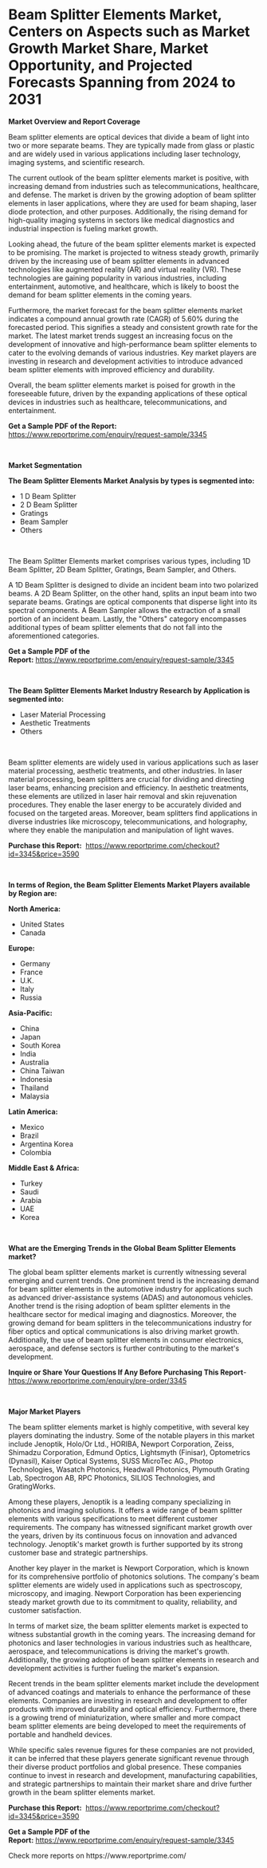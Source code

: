 <p><h1>Beam Splitter Elements Market, Centers on Aspects such as Market Growth Market Share, Market Opportunity, and Projected Forecasts Spanning from 2024 to 2031</h1></p><p><strong>Market Overview and Report Coverage</strong></p>
<p><p>Beam splitter elements are optical devices that divide a beam of light into two or more separate beams. They are typically made from glass or plastic and are widely used in various applications including laser technology, imaging systems, and scientific research.</p><p>The current outlook of the beam splitter elements market is positive, with increasing demand from industries such as telecommunications, healthcare, and defense. The market is driven by the growing adoption of beam splitter elements in laser applications, where they are used for beam shaping, laser diode protection, and other purposes. Additionally, the rising demand for high-quality imaging systems in sectors like medical diagnostics and industrial inspection is fueling market growth.</p><p>Looking ahead, the future of the beam splitter elements market is expected to be promising. The market is projected to witness steady growth, primarily driven by the increasing use of beam splitter elements in advanced technologies like augmented reality (AR) and virtual reality (VR). These technologies are gaining popularity in various industries, including entertainment, automotive, and healthcare, which is likely to boost the demand for beam splitter elements in the coming years.</p><p>Furthermore, the market forecast for the beam splitter elements market indicates a compound annual growth rate (CAGR) of 5.60% during the forecasted period. This signifies a steady and consistent growth rate for the market. The latest market trends suggest an increasing focus on the development of innovative and high-performance beam splitter elements to cater to the evolving demands of various industries. Key market players are investing in research and development activities to introduce advanced beam splitter elements with improved efficiency and durability.</p><p>Overall, the beam splitter elements market is poised for growth in the foreseeable future, driven by the expanding applications of these optical devices in industries such as healthcare, telecommunications, and entertainment.</p></p>
<p><strong>Get a Sample PDF of the Report:</strong> <a href="https://www.reportprime.com/enquiry/request-sample/3345">https://www.reportprime.com/enquiry/request-sample/3345</a></p>
<p>&nbsp;</p>
<p><strong>Market Segmentation</strong></p>
<p><strong>The Beam Splitter Elements Market Analysis by types is segmented into:</strong></p>
<p><ul><li>1 D Beam Splitter</li><li>2 D Beam Splitter</li><li>Gratings</li><li>Beam Sampler</li><li>Others</li></ul></p>
<p>&nbsp;</p>
<p><p>The Beam Splitter Elements market comprises various types, including 1D Beam Splitter, 2D Beam Splitter, Gratings, Beam Sampler, and Others. </p><p>A 1D Beam Splitter is designed to divide an incident beam into two polarized beams. A 2D Beam Splitter, on the other hand, splits an input beam into two separate beams. Gratings are optical components that disperse light into its spectral components. A Beam Sampler allows the extraction of a small portion of an incident beam. Lastly, the "Others" category encompasses additional types of beam splitter elements that do not fall into the aforementioned categories.</p></p>
<p><strong>Get a Sample PDF of the Report:</strong>&nbsp;<a href="https://www.reportprime.com/enquiry/request-sample/3345">https://www.reportprime.com/enquiry/request-sample/3345</a></p>
<p>&nbsp;</p>
<p><strong>The Beam Splitter Elements Market Industry Research by Application is segmented into:</strong></p>
<p><ul><li>Laser Material Processing</li><li>Aesthetic Treatments</li><li>Others</li></ul></p>
<p>&nbsp;</p>
<p><p>Beam splitter elements are widely used in various applications such as laser material processing, aesthetic treatments, and other industries. In laser material processing, beam splitters are crucial for dividing and directing laser beams, enhancing precision and efficiency. In aesthetic treatments, these elements are utilized in laser hair removal and skin rejuvenation procedures. They enable the laser energy to be accurately divided and focused on the targeted areas. Moreover, beam splitters find applications in diverse industries like microscopy, telecommunications, and holography, where they enable the manipulation and manipulation of light waves.</p></p>
<p><strong>Purchase this Report:</strong>&nbsp; <a href="https://www.reportprime.com/checkout?id=3345&price=3590">https://www.reportprime.com/checkout?id=3345&price=3590</a></p>
<p>&nbsp;</p>
<p><strong>In terms of Region, the Beam Splitter Elements Market Players available by Region are:</strong></p>
<p>
    <p> <strong> North America: </strong>
        <ul>
            <li>United States</li>
            <li>Canada</li>
        </ul>
        </p> 
    <p> <strong> Europe: </strong>
        <ul>
            <li>Germany</li>
            <li>France</li>
            <li>U.K.</li>
            <li>Italy</li>
            <li>Russia</li>
        </ul>
        </p> 
    <p> <strong> Asia-Pacific: </strong>
        <ul>
            <li>China</li>
            <li>Japan</li>
            <li>South Korea</li>
            <li>India</li>
            <li>Australia</li>
            <li>China Taiwan</li>
            <li>Indonesia</li>
            <li>Thailand</li>
            <li>Malaysia</li>
        </ul>
        </p> 
    <p> <strong> Latin America: </strong>
        <ul>
            <li>Mexico</li>
            <li>Brazil</li>
            <li>Argentina Korea</li>
            <li>Colombia</li>
        </ul>
        </p> 
    <p> <strong> Middle East & Africa: </strong>
        <ul>
            <li>Turkey</li>
            <li>Saudi</li>
            <li>Arabia</li>
            <li>UAE</li>
            <li>Korea</li>
        </ul>
    </p>
    </p>
<p>&nbsp;</p>
<p><strong>What are the Emerging Trends in the Global Beam Splitter Elements market?</strong></p>
<p><p>The global beam splitter elements market is currently witnessing several emerging and current trends. One prominent trend is the increasing demand for beam splitter elements in the automotive industry for applications such as advanced driver-assistance systems (ADAS) and autonomous vehicles. Another trend is the rising adoption of beam splitter elements in the healthcare sector for medical imaging and diagnostics. Moreover, the growing demand for beam splitters in the telecommunications industry for fiber optics and optical communications is also driving market growth. Additionally, the use of beam splitter elements in consumer electronics, aerospace, and defense sectors is further contributing to the market's development.</p></p>
<p><strong>Inquire or Share Your Questions If Any Before Purchasing This Report</strong>- <a href="https://www.reportprime.com/enquiry/pre-order/3345">https://www.reportprime.com/enquiry/pre-order/3345</a></p>
<p>&nbsp;</p>
<p><strong>Major Market Players</strong></p>
<p><p>The beam splitter elements market is highly competitive, with several key players dominating the industry. Some of the notable players in this market include Jenoptik, Holo/Or Ltd., HORIBA, Newport Corporation, Zeiss, Shimadzu Corporation, Edmund Optics, Lightsmyth (Finisar), Optometrics (Dynasil), Kaiser Optical Systems, SUSS MicroTec AG., Photop Technologies, Wasatch Photonics, Headwall Photonics, Plymouth Grating Lab, Spectrogon AB, RPC Photonics, SILIOS Technologies, and GratingWorks.</p><p>Among these players, Jenoptik is a leading company specializing in photonics and imaging solutions. It offers a wide range of beam splitter elements with various specifications to meet different customer requirements. The company has witnessed significant market growth over the years, driven by its continuous focus on innovation and advanced technology. Jenoptik's market growth is further supported by its strong customer base and strategic partnerships.</p><p>Another key player in the market is Newport Corporation, which is known for its comprehensive portfolio of photonics solutions. The company's beam splitter elements are widely used in applications such as spectroscopy, microscopy, and imaging. Newport Corporation has been experiencing steady market growth due to its commitment to quality, reliability, and customer satisfaction.</p><p>In terms of market size, the beam splitter elements market is expected to witness substantial growth in the coming years. The increasing demand for photonics and laser technologies in various industries such as healthcare, aerospace, and telecommunications is driving the market's growth. Additionally, the growing adoption of beam splitter elements in research and development activities is further fueling the market's expansion.</p><p>Recent trends in the beam splitter elements market include the development of advanced coatings and materials to enhance the performance of these elements. Companies are investing in research and development to offer products with improved durability and optical efficiency. Furthermore, there is a growing trend of miniaturization, where smaller and more compact beam splitter elements are being developed to meet the requirements of portable and handheld devices.</p><p>While specific sales revenue figures for these companies are not provided, it can be inferred that these players generate significant revenue through their diverse product portfolios and global presence. These companies continue to invest in research and development, manufacturing capabilities, and strategic partnerships to maintain their market share and drive further growth in the beam splitter elements market.</p></p>
<p><strong>Purchase this Report:</strong>&nbsp;&nbsp;<a href="https://www.reportprime.com/checkout?id=3345&price=3590">https://www.reportprime.com/checkout?id=3345&price=3590</a></p>
<p></p>
<p><strong>Get a Sample PDF of the Report:</strong>&nbsp;<a href="https://www.reportprime.com/enquiry/request-sample/3345">https://www.reportprime.com/enquiry/request-sample/3345</a></p>
<p>Check more reports on https://www.reportprime.com/</p>